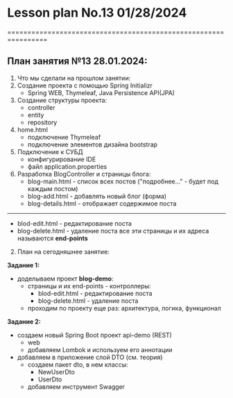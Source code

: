 # Lesson plan No.13 01/28/2024



================================================================

## План занятия №13 28.01.2024:

1. Что мы сделали на прошлом занятии:
1. Создание проекта с помощью Spring Initializr
   - Spring WEB, Thymeleaf, Java Persistence API(JPA)
2. Создание структуры проекта:
   - controller
   - entity
   - repository
3. home.html
   - подключение Thymeleaf
   - подключение элементов дизайна bootstrap
4. Подключение к СУБД
   - конфигурирование IDE
   - файл application.properties
5. Разработка BlogController и страницы блога:
   - blog-main.html - список всех постов ("подробнее..." - будет под каждым постом)
   - blog-add.html - добавлять новый блог (форма)
   - blog-details.html - отображает содержимое поста
------------------------------------------------------------
   - blod-edit.html - редактирование поста
   - blog-delete.html - удаление поста
     все эти страницы и их адреса называются **end-points**

2. План на сегодняшнее занятие:

**Задание 1:**
- доделываем проект **blog-demo**:
  - страницы и их end-points - контроллеры:
     - blod-edit.html - редактирование поста
     - blog-delete.html - удаление поста
  - проходим по проекту еще раз: архитектура, логика, функционал

**Задание 2:**
- создаем новый Spring Boot проект api-demo (REST)
  - web
  - добавляем Lombok и используем его аннотации
- добавляем в приложение слой DTO (см. теория)
  - создаем пакет dto, в нем классы:
    - NewUserDto
    - UserDto
  - добавляем инструмент Swagger





